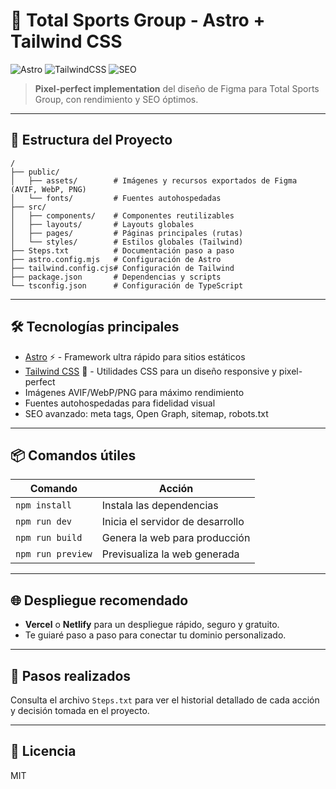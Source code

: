 # 🚀 Total Sports Group - Astro + Tailwind CSS

![Astro](https://img.shields.io/badge/Astro-2023-blueviolet?logo=astro) ![TailwindCSS](https://img.shields.io/badge/TailwindCSS-4.0-38bdf8?logo=tailwindcss) ![SEO](https://img.shields.io/badge/SEO-Perfect-brightgreen?logo=google)

> **Pixel-perfect implementation** del diseño de Figma para Total Sports Group, con rendimiento y SEO óptimos.

---

## 📁 Estructura del Proyecto

```
/
├── public/
│   ├── assets/        # Imágenes y recursos exportados de Figma (AVIF, WebP, PNG)
│   └── fonts/         # Fuentes autohospedadas
├── src/
│   ├── components/    # Componentes reutilizables
│   ├── layouts/       # Layouts globales
│   ├── pages/         # Páginas principales (rutas)
│   └── styles/        # Estilos globales (Tailwind)
├── Steps.txt          # Documentación paso a paso
├── astro.config.mjs   # Configuración de Astro
├── tailwind.config.cjs# Configuración de Tailwind
├── package.json       # Dependencias y scripts
└── tsconfig.json      # Configuración de TypeScript
```

---

## 🛠️ Tecnologías principales

- [Astro](https://astro.build/) ⚡️ - Framework ultra rápido para sitios estáticos
- [Tailwind CSS](https://tailwindcss.com/) 🎨 - Utilidades CSS para un diseño responsive y pixel-perfect
- Imágenes AVIF/WebP/PNG para máximo rendimiento
- Fuentes autohospedadas para fidelidad visual
- SEO avanzado: meta tags, Open Graph, sitemap, robots.txt

---

## 📦 Comandos útiles

| Comando           | Acción                           |
| ----------------- | -------------------------------- |
| `npm install`     | Instala las dependencias         |
| `npm run dev`     | Inicia el servidor de desarrollo |
| `npm run build`   | Genera la web para producción    |
| `npm run preview` | Previsualiza la web generada     |

---

## 🌐 Despliegue recomendado

- **Vercel** o **Netlify** para un despliegue rápido, seguro y gratuito.
- Te guiaré paso a paso para conectar tu dominio personalizado.

---

## 📝 Pasos realizados

Consulta el archivo `Steps.txt` para ver el historial detallado de cada acción y decisión tomada en el proyecto.

---

## 📄 Licencia

MIT
